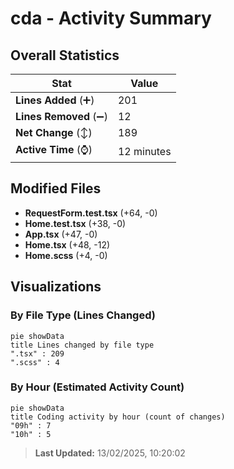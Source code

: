 # cda - Activity Summary 

## Overall Statistics

| Stat                   | Value                                                             |
| ---------------------- | ----------------------------------------------------------------- |
| **Lines Added** (➕)   | 201                                          |
| **Lines Removed** (➖) | 12                                        |
| **Net Change** (↕)    | 189                |
| **Active Time** (⌚)   | 12 minutes |


## Modified Files
- **RequestForm.test.tsx** (+64, -0)
- **Home.test.tsx** (+38, -0)
- **App.tsx** (+47, -0)
- **Home.tsx** (+48, -12)
- **Home.scss** (+4, -0)

## Visualizations

### By File Type (Lines Changed)

```mermaid
pie showData
title Lines changed by file type
".tsx" : 209
".scss" : 4
```

### By Hour (Estimated Activity Count)

```mermaid
pie showData
title Coding activity by hour (count of changes)
"09h" : 7
"10h" : 5
```


> **Last Updated:** 13/02/2025, 10:20:02